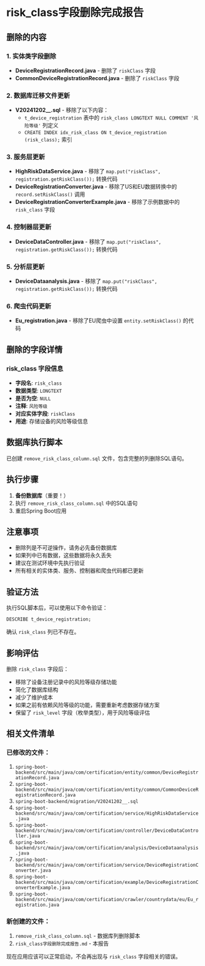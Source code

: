 # risk_class字段删除完成报告

## 删除的内容

### 1. 实体类字段删除
- **DeviceRegistrationRecord.java** - 删除了 `riskClass` 字段
- **CommonDeviceRegistrationRecord.java** - 删除了 `riskClass` 字段

### 2. 数据库迁移文件更新
- **V20241202__.sql** - 移除了以下内容：
  - `t_device_registration` 表中的 `risk_class LONGTEXT NULL COMMENT '风险等级'` 列定义
  - `CREATE INDEX idx_risk_class ON t_device_registration (risk_class);` 索引

### 3. 服务层更新
- **HighRiskDataService.java** - 移除了 `map.put("riskClass", registration.getRiskClass());` 转换代码
- **DeviceRegistrationConverter.java** - 移除了US和EU数据转换中的 `record.setRiskClass()` 调用
- **DeviceRegistrationConverterExample.java** - 移除了示例数据中的 `risk_class` 字段

### 4. 控制器层更新
- **DeviceDataController.java** - 移除了 `map.put("riskClass", registration.getRiskClass());` 转换代码

### 5. 分析层更新
- **DeviceDataanalysis.java** - 移除了 `map.put("riskClass", registration.getRiskClass());` 转换代码

### 6. 爬虫代码更新
- **Eu_registration.java** - 移除了EU爬虫中设置 `entity.setRiskClass()` 的代码

## 删除的字段详情

### risk_class 字段信息
- **字段名**: `risk_class`
- **数据类型**: `LONGTEXT`
- **是否为空**: `NULL`
- **注释**: `风险等级`
- **对应实体字段**: `riskClass`
- **用途**: 存储设备的风险等级信息

## 数据库执行脚本

已创建 `remove_risk_class_column.sql` 文件，包含完整的列删除SQL语句。

## 执行步骤

1. **备份数据库**（重要！）
2. 执行 `remove_risk_class_column.sql` 中的SQL语句
3. 重启Spring Boot应用

## 注意事项

- 删除列是不可逆操作，请务必先备份数据库
- 如果列中已有数据，这些数据将永久丢失
- 建议在测试环境中先执行验证
- 所有相关的实体类、服务、控制器和爬虫代码都已更新

## 验证方法

执行SQL脚本后，可以使用以下命令验证：
```sql
DESCRIBE t_device_registration;
```

确认 `risk_class` 列已不存在。

## 影响评估

删除 `risk_class` 字段后：
- 移除了设备注册记录中的风险等级存储功能
- 简化了数据库结构
- 减少了维护成本
- 如果之前有依赖风险等级的功能，需要重新考虑数据存储方案
- 保留了 `risk_level` 字段（枚举类型），用于风险等级评估

## 相关文件清单

### 已修改的文件：
1. `spring-boot-backend/src/main/java/com/certification/entity/common/DeviceRegistrationRecord.java`
2. `spring-boot-backend/src/main/java/com/certification/entity/common/CommonDeviceRegistrationRecord.java`
3. `spring-boot-backend/migration/V20241202__.sql`
4. `spring-boot-backend/src/main/java/com/certification/service/HighRiskDataService.java`
5. `spring-boot-backend/src/main/java/com/certification/controller/DeviceDataController.java`
6. `spring-boot-backend/src/main/java/com/certification/analysis/DeviceDataanalysis.java`
7. `spring-boot-backend/src/main/java/com/certification/service/DeviceRegistrationConverter.java`
8. `spring-boot-backend/src/main/java/com/certification/example/DeviceRegistrationConverterExample.java`
9. `spring-boot-backend/src/main/java/com/certification/crawler/countrydata/eu/Eu_registration.java`

### 新创建的文件：
1. `remove_risk_class_column.sql` - 数据库列删除脚本
2. `risk_class字段删除完成报告.md` - 本报告

现在应用应该可以正常启动，不会再出现与 `risk_class` 字段相关的错误。
